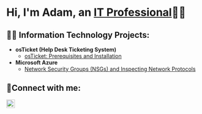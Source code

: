 <h1>Hi, I'm Adam, an <a href="https://www.linkedin.com/in/adam-kelker/">IT Professional</a>👨‍💻</h1>

<h2>👨‍💻 Information Technology Projects:</h2>

- <b>osTicket (Help Desk Ticketing System)</b>
  - [osTicket: Prerequisites and Installation](https://github.com/adamkelker/osticket-prereqs)
- <b>Microsoft Azure</b>
  - [Network Security Groups (NSGs) and Inspecting Network Protocols](https://github.com/adamkelker/azure-network-protocols)

<h2>🤳Connect with me:</h2>

[<img align="left" alt="Adam | LinkedIn" width="22px" src="https://cdn.jsdelivr.net/npm/simple-icons@v3/icons/linkedin.svg" />][linkedin]

[linkedin]: https://www.linkedin.com/in/adam-kelker/
